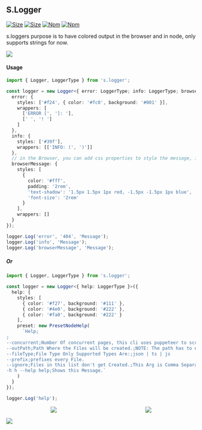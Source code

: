 ## S.Logger

[![Size](https://badgen.net/bundlephobia/min/s.logger)](https://bundlephobia.com/result?p=s.logger) [![Size](https://badgen.net/packagephobia/install/s.logger)](https://bundlephobia.com/result?p=s.logger) [![Npm](https://img.shields.io/npm/v/s.logger)](https://www.npmjs.com/package/s.logger) [![Npm](https://img.shields.io/github/last-commit/TheRealSyler/s.logger)](https://github.com/TheRealSyler/s.logger)

s.loggers purpose is to have colored output in the browser and in node, only supports strings for now.

![](https://raw.githubusercontent.com/TheRealSyler/s.logger/master/images/s.logger.png)

#### Usage

```typescript
import { Logger, LoggerType } from 's.logger';

const logger = new Logger<{ error: LoggerType; info: LoggerType; browserMessage: LoggerType }>({
  error: {
    styles: ['#f24', { color: '#fc0', background: '#001' }],
    wrappers: [
      ['ERROR [', ']: '],
      [' ', '! ']
    ]
  },
  info: {
    styles: ['#39f'],
    wrappers: [['INFO: (', ')']]
  },
  // in the Browser, you can add css properties to style the message, in node you can only use color and background.
  browserMessage: {
    styles: [
      {
        color: '#fff',
        padding: '2rem',
        'text-shadow': '1.5px 1.5px 1px red, -1.5px -1.5px 1px blue',
        'font-size': '2rem'
      }
    ],
    wrappers: []
  }
});

logger.Log('error', '404', 'Message');
logger.Log('info', 'Message');
logger.Log('browserMessage', 'Message');
```

##### Or

```typescript
import { Logger, LoggerType } from 's.logger';

const logger = new Logger<{ help: LoggerType }>({
  help: {
    styles: [
      { color: '#f27', background: '#111' },
      { color: '#4e0', background: '#222' },
      { color: '#fa0', background: '#222' }
    ],
    preset: new PresetNodeHelp(
      `Help;
;
--concurrent;Number Of concurrent pages, this cli uses puppeteer to scrape the data.
--outPath;Path Where the Files will be created.;NOTE: The path has to exist.
--fileType;File Type Only Supported Types Are:;json | ts | js
--prefix;prefixes every File.
--ignore;Files in this list don't get Created.;This Arg is Comma Separated Example: 'noDataProps,standardProps'
-h h --help help;Shows this Message.`
    )
  }
});

logger.Log('help');
```

<span style="display: flex; justify-content: space-around;">
<img src="https://raw.githubusercontent.com/TheRealSyler/s.logger/master/images/arrow.png" style="display: inline;">
<img src="https://raw.githubusercontent.com/TheRealSyler/s.logger/master/images/arrow.png" style="display: inline;">
</span>

![](https://raw.githubusercontent.com/TheRealSyler/s.logger/master/images/logger-ex.png)
